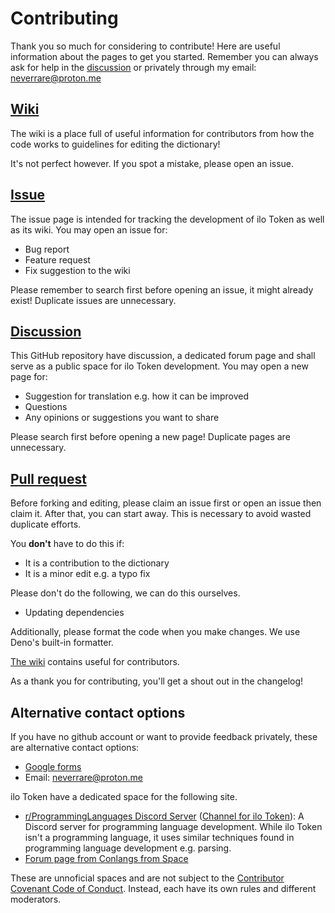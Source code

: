 # Contributing

Thank you so much for considering to contribute! Here are useful information
about the pages to get you started. Remember you can always ask for help in the
[discussion](#Discussion) or privately through my email:
[neverrare@proton.me](mailto:neverrare@proton.me)

## [Wiki](https://github.com/ilo-token/ilo-token.github.io/wiki)

The wiki is a place full of useful information for contributors from how the
code works to guidelines for editing the dictionary!

It's not perfect however. If you spot a mistake, please open an issue.

## [Issue](https://github.com/ilo-token/ilo-token.github.io/issues)

The issue page is intended for tracking the development of ilo Token as well as
its wiki. You may open an issue for:

- Bug report
- Feature request
- Fix suggestion to the wiki

Please remember to search first before opening an issue, it might already exist!
Duplicate issues are unnecessary.

## [Discussion](https://github.com/ilo-token/ilo-token.github.io/discussions)

This GitHub repository have discussion, a dedicated forum page and shall serve
as a public space for ilo Token development. You may open a new page for:

- Suggestion for translation e.g. how it can be improved
- Questions
- Any opinions or suggestions you want to share

Please search first before opening a new page! Duplicate pages are unnecessary.

## [Pull request](https://github.com/ilo-token/ilo-token.github.io/pulls)

Before forking and editing, please claim an issue first or open an issue then
claim it. After that, you can start away. This is necessary to avoid wasted
duplicate efforts.

You **don't** have to do this if:

- It is a contribution to the dictionary
- It is a minor edit e.g. a typo fix

Please don't do the following, we can do this ourselves.

- Updating dependencies

Additionally, please format the code when you make changes. We use Deno's
built-in formatter.

[The wiki](https://github.com/ilo-token/ilo-token.github.io/wiki) contains
useful for contributors.

As a thank you for contributing, you'll get a shout out in the changelog!

## Alternative contact options

If you have no github account or want to provide feedback privately, these are
alternative contact options:

- [Google forms](https://docs.google.com/forms/d/e/1FAIpQLSfdDEMbde9mieybZdbZr8haRzNzGsg0BVkuTIzuHaATCdcrlw/viewform?usp=sf_link)
- Email: [neverrare@proton.me](mailto:neverrare@proton.me)

ilo Token have a dedicated space for the following site.

<!--
- [ma pona pi toki pona Discord Server](https://discord.gg/Byqn5z9)
  ([Thread for ilo Token](https://discord.com/channels/301377942062366741/1053538532993548320)):
  A Discord server for Toki Pona.
  -->

- [r/ProgrammingLanguages Discord Server](https://discord.gg/4Kjt3ZE)
  ([Channel for ilo Token](https://discord.com/channels/530598289813536771/1224854915214737522)):
  A Discord server for programming language development. While ilo Token isn't a
  programming language, it uses similar techniques found in programming language
  development e.g. parsing.
- [Forum page from Conlangs from Space](https://conlangsfrom.space/t/ilo-token-a-wip-rule-based-toki-pona-to-english-translator/452)

These are unnoficial spaces and are not subject to the
[Contributor Covenant Code of Conduct](https://github.com/ilo-token/ilo-token.github.io/blob/master/CODE_OF_CONDUCT.md).
Instead, each have its own rules and different moderators.
